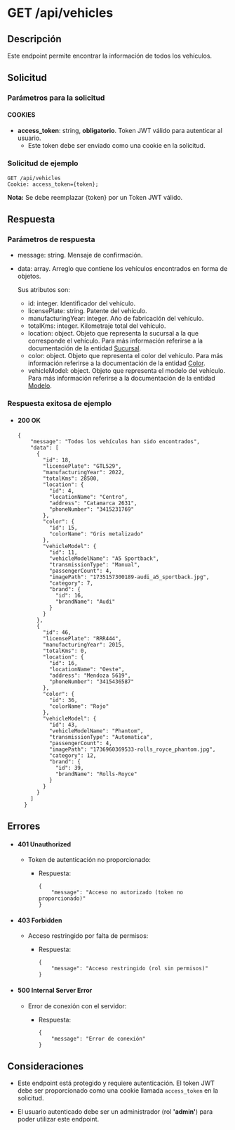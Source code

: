 # GET /api/vehicles

## Descripción

Este endpoint permite encontrar la información de todos los vehículos.

## Solicitud

### Parámetros para la solicitud

#### COOKIES

- **access_token**: string, **obligatorio**. Token JWT válido para autenticar al usuario.
  - Este token debe ser enviado como una cookie en la solicitud.

### Solicitud de ejemplo

```
GET /api/vehicles
Cookie: access_token={token};
```

**Nota:** Se debe reemplazar {token} por un Token JWT válido.

## Respuesta

### Parámetros de respuesta

- message: string. Mensaje de confirmación.
- data: array. Arreglo que contiene los vehículos encontrados en forma de objetos.

  Sus atributos son:

  - id: integer. Identificador del vehículo.
  - licensePlate: string. Patente del vehículo.
  - manufacturingYear: integer. Año de fabricación del vehículo.
  - totalKms: integer. Kilometraje total del vehículo.
  - location: object. Objeto que representa la sucursal a la que corresponde el vehículo. Para más información referirse a la documentación de la entidad [Sucursal](../../location/main/main.md).
  - color: object. Objeto que representa el color del vehículo. Para más información referirse a la documentación de la entidad [Color](../../color/main/main.md).
  - vehicleModel: object. Objeto que representa el modelo del vehículo. Para más información referirse a la documentación de la entidad [Modelo](../../vehicle-model/main/main.md).

### Respuesta exitosa de ejemplo

- #### 200 OK

  ```
  {
      "message": "Todos los vehículos han sido encontrados",
      "data": [
        {
          "id": 18,
          "licensePlate": "GTL529",
          "manufacturingYear": 2022,
          "totalKms": 28500,
          "location": {
            "id": 4,
            "locationName": "Centro",
            "address": "Catamarca 2631",
            "phoneNumber": "3415231769"
          },
          "color": {
            "id": 15,
            "colorName": "Gris metalizado"
          },
          "vehicleModel": {
            "id": 11,
            "vehicleModelName": "A5 Sportback",
            "transmissionType": "Manual",
            "passengerCount": 4,
            "imagePath": "1735157300189-audi_a5_sportback.jpg",
            "category": 7,
            "brand": {
              "id": 16,
              "brandName": "Audi"
            }
          }
        },
        {
          "id": 46,
          "licensePlate": "RRR444",
          "manufacturingYear": 2015,
          "totalKms": 0,
          "location": {
            "id": 16,
            "locationName": "Oeste",
            "address": "Mendoza 5619",
            "phoneNumber": "3415436587"
          },
          "color": {
            "id": 36,
            "colorName": "Rojo"
          },
          "vehicleModel": {
            "id": 43,
            "vehicleModelName": "Phantom",
            "transmissionType": "Automatica",
            "passengerCount": 4,
            "imagePath": "1736960369533-rolls_royce_phantom.jpg",
            "category": 12,
            "brand": {
              "id": 39,
              "brandName": "Rolls-Royce"
            }
          }
        }
      ]
    }
    ```

## Errores

- #### 401 Unauthorized

  - Token de autenticación no proporcionado:

    - Respuesta:

      ```
      {
          "message": "Acceso no autorizado (token no proporcionado)"
      }
      ```

- #### 403 Forbidden

  - Acceso restringido por falta de permisos:

    - Respuesta:

      ```
      {
          "message": "Acceso restringido (rol sin permisos)"
      }
      ```

- #### 500 Internal Server Error

  - Error de conexión con el servidor:

    - Respuesta:

      ```
      {
          "message": "Error de conexión"
      }
      ```

## Consideraciones

- Este endpoint está protegido y requiere autenticación. El token JWT debe ser proporcionado como una cookie llamada `access_token` en la solicitud.

- El usuario autenticado debe ser un administrador (rol **'admin'**) para poder utilizar este endpoint.
